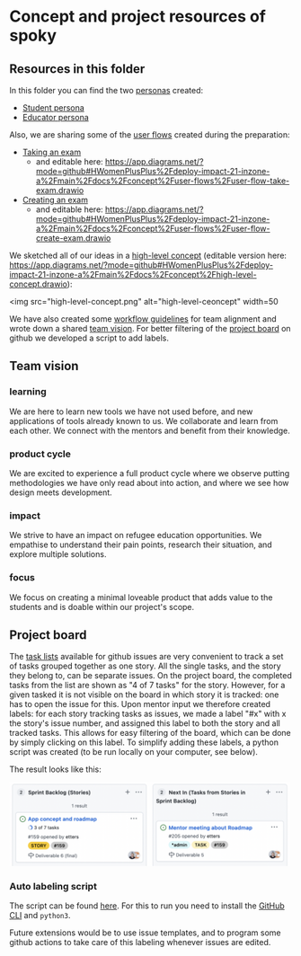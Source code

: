 # Concept and project resources of spoky

## Resources in this folder

In this folder you can find the two [personas](/docs/concept/personas) created:
- [Student persona](/docs/concept/personas/student.md)
- [Educator persona](/docs/concept/personas/educator.md)

Also, we are sharing some of the [user flows](/docs/concept/user-flows) created during the preparation:
- [Taking an exam](/docs/concept/user-flows/user-flow-take-exam.png)
  - and editable here: https://app.diagrams.net/?mode=github#HWomenPlusPlus%2Fdeploy-impact-21-inzone-a%2Fmain%2Fdocs%2Fconcept%2Fuser-flows%2Fuser-flow-take-exam.drawio
- [Creating an exam](/docs/concept/user-flows/user-flow-create-exam.png)
  - and editable here: https://app.diagrams.net/?mode=github#HWomenPlusPlus%2Fdeploy-impact-21-inzone-a%2Fmain%2Fdocs%2Fconcept%2Fuser-flows%2Fuser-flow-create-exam.drawio

We sketched all of our ideas in a [high-level concept](/docs/concept/high-level-concept.png) (editable version here: https://app.diagrams.net/?mode=github#HWomenPlusPlus%2Fdeploy-impact-21-inzone-a%2Fmain%2Fdocs%2Fconcept%2Fhigh-level-concept.drawio):

<img src="high-level-concept.png" alt="high-level-ceoncept" width=50</sub>

We have also created some [workflow guidelines](/docs/concept/workflow-guidelines.md) for team alignment and wrote down a shared [team vision](#teamvision). For better filtering of the [project board](#board) on github we developed a script to add labels.

<a name="teamvision"><h2>Team vision</h2></a>

### learning
We are here to learn new tools we have not used before, and new applications of tools already known to us. We collaborate and learn from each other. We connect with the mentors and benefit from their knowledge.

### product cycle
We are excited to experience a full product cycle where we observe putting methodologies we have only read about into action, and where we see how design meets development.

### impact
We strive to have an impact on refugee education opportunities. We empathise to understand their pain points, research their situation, and explore multiple solutions.

### focus
We focus on creating a minimal loveable product that adds value to the students and is doable within our project's scope.


<a name="board"><h2>Project board</h2></a>

The [task lists](https://docs.github.com/en/issues/tracking-your-work-with-issues/about-task-lists) available for github issues are very convenient to track a set of tasks grouped together as one story. All the single tasks, and the story they belong to, can be separate issues. On the project board, the completed tasks from the list are shown as "4 of 7 tasks" for the story. However, for a given tasked it is not visible on the board in which story it is tracked: one has to open the issue for this. Upon mentor input we therefore created labels: for each story tracking tasks as issues, we made a label "#x" with x the story's issue number, and assigned this label to both the story and all tracked tasks. This allows for easy filtering of the board, which can be done by simply clicking on this label. To simplify adding these labels, a python script was created (to be run locally on your computer, see below).

The result looks like this:

<img src="board_with_labels.png" width="500" alt="board with labels"/>

### Auto labeling script

The script can be found [here](/docs/concept/scripts/auto_label.py). For this to run you need to install the [GitHub CLI](https://cli.github.com/) and ``python3``.

Future extensions would be to use issue templates, and to program some github actions to take care of this labeling whenever issues are edited.
